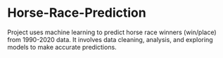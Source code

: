 # Horse-Race-Prediction
Project uses machine learning to predict horse race winners (win/place) from 1990-2020 data. It involves data cleaning, analysis, and exploring models to make accurate predictions.
